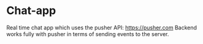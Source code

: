 # Chat-app

Real time chat app which uses the pusher API: https://pusher.com Backend works fully with pusher in terms of sending events to the server.

